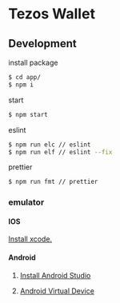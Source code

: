 # Tezos Wallet

## Development

install package
```sh
$ cd app/
$ npm i 
```

start
```sh
$ npm start
```

eslint
```sh
$ npm run elc // eslint
$ npm run elf // eslint --fix
```

prettier
```sh
$ npm run fmt // prettier

```


### emulator
#### IOS

[Install xcode.](https://apps.apple.com/jp/app/xcode/id497799835)


#### Android
1. [Install Android Studio](https://developer.android.com/studio/?gclid=Cj0KCQiAvc_xBRCYARIsAC5QT9kzcTZsyRADH_pNZHuisRabGUe7iC-yNIFGZqIRglURvyQ5ye4LhL0aAkLkEALw_wcB)

2. [Android Virtual Device](https://qiita.com/ageage-hamsters/items/c5dd95c9f6dc87dac298)
